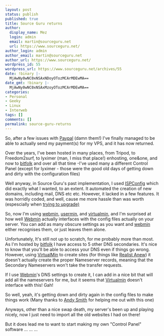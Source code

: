 ```yaml
---
layout: post
status: publish
published: true
title: Source Guru returns
author:
  display_name: Mez
  login: admin
  email: martin@sourceguru.net
  url: https://www.sourceguru.net/
author_login: admin
author_email: martin@sourceguru.net
author_url: https://www.sourceguru.net/
wordpress_id: 55
wordpress_url: https://www.sourceguru.net/archives/55
date: !binary |-
  MjAwNy0wNC0xNSAxNDoyOTozMCArMDEwMA==
date_gmt: !binary |-
  MjAwNy0wNC0xNSAxMzoyOTozMCArMDEwMA==
categories:
- Personal
- Geeky
- Linux
- Interweb
tags: []
comments: []
permalink: source-guru-returns
---
```

<p>So, after a few issues with <a href="http://www.paypal.com/">Paypal</a> (damn them!) I've finally managed to be able to actually send my payment(s) for my VPS, and it has now returned.</p>
<p>Over the years, I've been hosted in many places, from Tripod, to Freedom2surf, to lyximer (man, I miss that place!) enhosting, one&amp;one, and now to <a href="http://www.bitfolk.com/">bitfolk</a> and over all that time -I've used many a different Control Panel (except for lyximer - those were the good old days of getting down and dirty with the configuration files)</p>
<p>Well anyway, in Source Guru's past implementation, I used <a href="http://www.ispconfig.org/">ISPConfig</a> which did exactly what I wanted, to an extent. It automated the creation of new domains, including mail, DNS etc etc. However, it lacked in a few features. It was horridly coded, and well, cause me more hassle than was worth (espescially when <a href="https://www.sourceguru.net/archives/52">trying to upgrade)</a></p>
<p>So, now I'm using <a href="http://www.webmin.com/">webmin</a>, <a href="http://www.webmin.com/usermin.html">usermin</a>, and <a href="http://www.webmin.com/virtualmin.html">virtualmin</a>, and I'm surprised at how well <a href="http://www.webmin.com/">Webmin</a> actually interfaces with the config files actually on your server. You can add as many obscure settings as you want and <a href="http://www.webmin.com/">webmin</a> either recognises them, or just leaves them alone.</p>
<p>Unfortunately, It's still not up to scratch, for me probably more than most. As I'm hosted by <a href="http://www.bitfolk.com/">bitfolk</a> I have access to 5 other DNS secondaries. It's nice to know that you'll be able to access your DNS even if things go wrong. However, using <a href="http://www.webmin.com/virtualmin.html">VirtualMin</a> to create sites (for things like <a href="http://www.realistanew.com/">Realist Anew</a>) it doesn't actually create the proper Nameserver records, meaning that the Secondary Nameservers won't take the transfer requests.</p>
<p>If I use <a href="http://www.webmin.com/">Webmin</a>'s DNS settings to create it, I can add in a nice bit that will add all the nameservers for me, but it seems that <a href="http://www.webmin.com/virtualmin.html">Virtualmin</a> doesn't interface with this! Gah!</p>
<p>So well, yeah, it's getting down and dirty again in the config files to make things work (Many thanks to <a href="http://strugglers.net/~andy/blog/">Andy Smith</a> for helping me out with this one)</p>
<p>Anyways, other than a nice swap death, my server's been up and playing nicely, now I just need to import all the old websites I had on there!</p>
<p>But it does lead me to want to start making my own "Control Panel" software ... ... ...</p>
